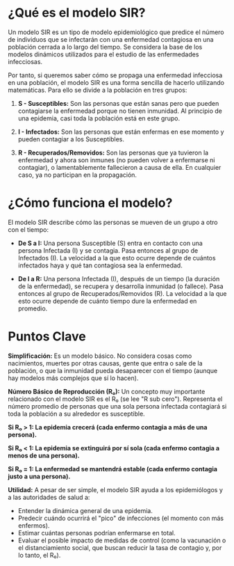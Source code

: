 # ¿Qué es el modelo SIR?
Un modelo SIR es un tipo de modelo epidemiológico que predice el número de individuos que se infectarán con una enfermedad
contagiosa en una población cerrada a lo largo del tiempo. Se considera la base de los modelos dinámicos utilizados para el
estudio de las enfermedades infecciosas.  

Por tanto, si queremos saber cómo se propaga una enfermedad infecciosa en una población, el modelo SIR es una forma sencilla
de hacerlo utilizando matemáticas. Para ello se divide a la población en tres grupos:  

1. **S - Susceptibles:** Son las personas que están sanas pero que pueden contagiarse la enfermedad porque no tienen inmunidad.
Al principio de una epidemia, casi toda la población está en este grupo.

2. **I - Infectados:** Son las personas que están enfermas en ese momento y pueden contagiar a los Susceptibles.
   
3. **R - Recuperados/Removidos:** Son las personas que ya tuvieron la enfermedad y ahora son inmunes (no pueden volver a enfermarse ni contagiar),
   o lamentablemente fallecieron a causa de ella. En cualquier caso, ya no participan en la propagación. 

# ¿Cómo funciona el modelo?

El modelo SIR describe cómo las personas se mueven de un grupo a otro con el tiempo: 

+ **De S a I:** Una persona Susceptible (S) entra en contacto con una persona Infectada (I) y se contagia. Pasa entonces al grupo de 
Infectados (I). La velocidad a la que esto ocurre depende de cuántos infectados haya y qué tan contagiosa sea la enfermedad. 

+ **De I a R:** Una persona Infectada (I), después de un tiempo (la duración de la enfermedad), se recupera y desarrolla inmunidad 
(o fallece). Pasa entonces al grupo de Recuperados/Removidos (R). La velocidad a la que esto ocurre depende de cuánto tiempo dure la enfermedad en promedio. 

# Puntos Clave

**Simplificación:** Es un modelo básico. No considera cosas como nacimientos, muertes por otras causas, gente que entra o sale de la 
población, o que la inmunidad pueda desaparecer con el tiempo (aunque hay modelos más complejos que sí lo hacen). 

**Número Básico de Reproducción (R₀):** Un concepto muy importante relacionado con el modelo SIR es el R₀ (se lee "R sub cero"). 
Representa el número promedio de personas que una sola persona infectada contagiará si toda la población a su alrededor es susceptible.  

**Si R₀ > 1: La epidemia crecerá (cada enfermo contagia a más de una persona).**

**Si R₀ < 1: La epidemia se extinguirá por sí sola (cada enfermo contagia a menos de una persona).**

**Si R₀ = 1: La enfermedad se mantendrá estable (cada enfermo contagia justo a una persona).**

**Utilidad:** A pesar de ser simple, el modelo SIR ayuda a los epidemiólogos y a las autoridades de salud a:

+ Entender la dinámica general de una epidemia.
+ Predecir cuándo ocurrirá el "pico" de infecciones (el momento con más enfermos).
+ Estimar cuántas personas podrían enfermarse en total.
+ Evaluar el posible impacto de medidas de control (como la vacunación o el distanciamiento social, que buscan reducir la tasa de contagio y, por lo tanto, el R₀).

